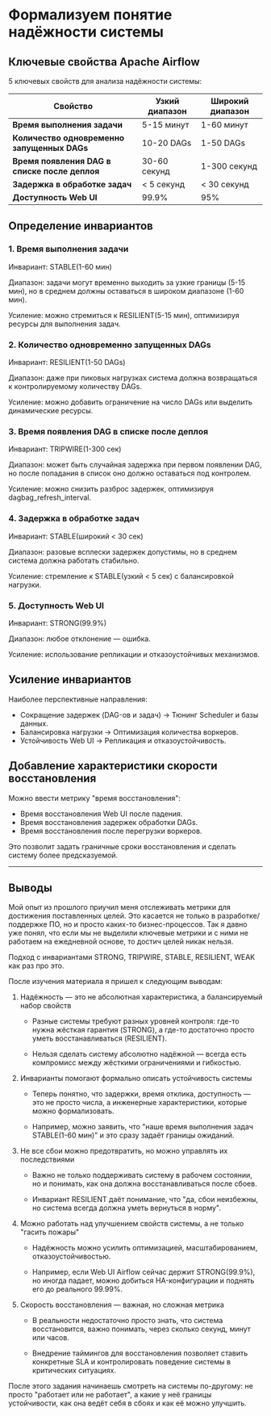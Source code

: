 # Формализуем понятие надёжности системы

## Ключевые свойства Apache Airflow
5 ключевых свойств для анализа надёжности системы:

| Свойство                                   | Узкий диапазон | Широкий диапазон |
|--------------------------------------------|---------------|------------------|
| **Время выполнения задачи**                | 5-15 минут    | 1-60 минут      |
| **Количество одновременно запущенных DAGs** | 10-20 DAGs    | 1-50 DAGs       |
| **Время появления DAG в списке после деплоя** | 30-60 секунд | 1-300 секунд    |
| **Задержка в обработке задач**             | < 5 секунд    | < 30 секунд     |
| **Доступность Web UI**                      | 99.9%         | 95%             |

## Определение инвариантов
### 1. Время выполнения задачи
Инвариант: STABLE(1-60 мин)

Диапазон: задачи могут временно выходить за узкие границы (5-15 мин), но в среднем должны оставаться в широком диапазоне (1-60 мин).

Усиление: можно стремиться к RESILIENT(5-15 мин), оптимизируя ресурсы для выполнения задач.

### 2. Количество одновременно запущенных DAGs
Инвариант: RESILIENT(1-50 DAGs)

Диапазон: даже при пиковых нагрузках система должна возвращаться к контролируемому количеству DAGs.

Усиление: можно добавить ограничение на число DAGs или выделить динамические ресурсы.

### 3. Время появления DAG в списке после деплоя
Инвариант: TRIPWIRE(1-300 сек)

Диапазон: может быть случайная задержка при первом появлении DAG, но после попадания в список оно должно оставаться под контролем.

Усиление: можно снизить разброс задержек, оптимизируя dagbag_refresh_interval.

### 4. Задержка в обработке задач
Инвариант: STABLE(широкий < 30 сек)

Диапазон: разовые всплески задержек допустимы, но в среднем система должна работать стабильно.

Усиление: стремление к STABLE(узкий < 5 сек) с балансировкой нагрузки.

### 5. Доступность Web UI
Инвариант: STRONG(99.9%)

Диапазон: любое отклонение — ошибка.

Усиление: использование репликации и отказоустойчивых механизмов.

## Усиление инвариантов
Наиболее перспективные направления:

- Сокращение задержек (DAG-ов и задач) → Тюнинг Scheduler и базы данных.
- Балансировка нагрузки → Оптимизация количества воркеров.
- Устойчивость Web UI → Репликация и отказоустойчивость.

## Добавление характеристики скорости восстановления
Можно ввести метрику "время восстановления":

- Время восстановления Web UI после падения.
- Время восстановления задержек обработки DAGs.
- Время восстановления после перегрузки воркеров.

Это позволит задать граничные сроки восстановления и сделать систему более предсказуемой.

---
## Выводы

Мой опыт из прошлого приучил меня отслеживать метрики для достижения поставленных целей. Это касается не только в разработке/поддержке ПО, но и просто каких-то бизнес-процессов.
Так я давно уже понял, что если мы не выделили ключевые метрики и с ними не работаем на ежедневной основе, то достич целей никак нельзя. 

Подход с инвариантами STRONG, TRIPWIRE, STABLE, RESILIENT, WEAK как раз про это.

После изучения материала я пришел к следующим выводам:

1) Надёжность — это не абсолютная характеристика, а балансируемый набор свойств

    - Разные системы требуют разных уровней контроля: где-то нужна жёсткая гарантия (STRONG), а где-то достаточно просто уметь восстанавливаться (RESILIENT).

    - Нельзя сделать систему абсолютно надёжной — всегда есть компромисс между жёсткими ограничениями и гибкостью.

2) Инварианты помогают формально описать устойчивость системы

    - Теперь понятно, что задержки, время отклика, доступность — это не просто числа, а инженерные характеристики, которые можно формализовать.

    - Например, можно заявить, что "наше время выполнения задач STABLE(1-60 мин)" и это сразу задаёт границы ожиданий.

3) Не все сбои можно предотвратить, но можно управлять их последствиями

    - Важно не только поддерживать систему в рабочем состоянии, но и понимать, как она должна восстанавливаться после сбоев.

    - Инвариант RESILIENT даёт понимание, что "да, сбои неизбежны, но система всегда должна уметь вернуться в норму".

4) Можно работать над улучшением свойств системы, а не только "гасить пожары"

    - Надёжность можно усилить оптимизацией, масштабированием, отказоустойчивостью.

    - Например, если Web UI Airflow сейчас держит STRONG(99.9%), но иногда падает, можно добиться HA-конфигурации и поднять его до реального 99.99%.

5) Скорость восстановления — важная, но сложная метрика

    - В реальности недостаточно просто знать, что система восстановится, важно понимать, через сколько секунд, минут или часов.

    - Внедрение таймингов для восстановления позволяет ставить конкретные SLA и контролировать поведение системы в критических ситуациях.

После этого задания начинаешь смотреть на системы по-другому: не просто "работает или не работает", а какие у неё границы устойчивости, как она ведёт себя в сбоях и как её можно улучшить.
